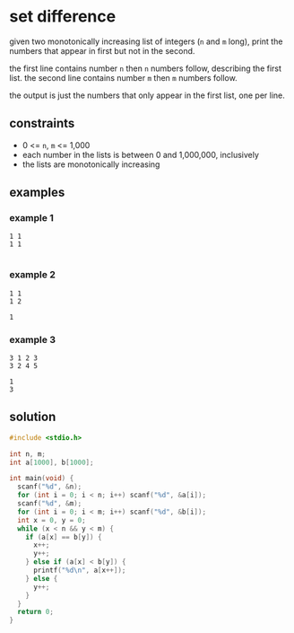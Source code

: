 # set difference

given two monotonically increasing list of integers (`n` and `m` long), print
the numbers that appear in first but not in the second.

the first line contains number `n` then `n` numbers follow, describing the first
list. the second line contains number `m` then `m` numbers follow.

the output is just the numbers that only appear in the first list, one per line.

## constraints

- 0 <= `n`, `m` <= 1,000
- each number in the lists is between 0 and 1,000,000, inclusively
- the lists are monotonically increasing

## examples

### example 1

```
1 1
1 1
```
```
```

### example 2

```
1 1
1 2
```
```
1
```

### example 3

```
3 1 2 3
3 2 4 5
```
```
1
3
```

## solution

```c
#include <stdio.h>

int n, m;
int a[1000], b[1000];

int main(void) {
  scanf("%d", &n);
  for (int i = 0; i < n; i++) scanf("%d", &a[i]);
  scanf("%d", &m);
  for (int i = 0; i < m; i++) scanf("%d", &b[i]);
  int x = 0, y = 0;
  while (x < n && y < m) {
    if (a[x] == b[y]) {
      x++;
      y++;
    } else if (a[x] < b[y]) {
      printf("%d\n", a[x++]);
    } else {
      y++;
    }
  }
  return 0;
}
```
